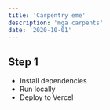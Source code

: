 ```yaml
---
title: 'Carpentry eme'
description: 'mga carpents'
date: '2020-10-01'
---
```


## Step 1

- Install dependencies
- Run locally
- Deploy to Vercel
